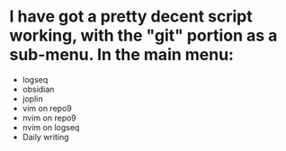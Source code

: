# I have got a pretty decent script working, with the "git" portion as a sub-menu. In the main menu:


- logseq
- obsidian
- joplin
- vim on repo9
- nvim on repo9
- nvim on logseq
- Daily writing

 

